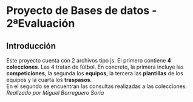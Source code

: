 # Proyecto de Bases de datos - 2ªEvaluación  
## Introducción  
Este proyecto cuenta con 2 archivos tipo js.
El primero contiene **4 colecciones**. Las 4 tratan de fútbol. En concreto, la primera incluye las **competiciones**, la segunda los **equipos**, la tercera las **plantillas** de los equipos y la cuarta los **traspasos**.  
En el segundo se encuentran las consultas realizadas a las colecciones.  
*Realizado por Miguel Borreguero Soria*
